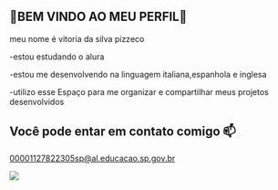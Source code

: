 ## 🥀BEM VINDO AO MEU PERFIL🥀

meu nome é vitoria da silva pizzeco 

-estou estudando o alura

-estou me desenvolvendo na linguagem italiana,espanhola e inglesa

-utilizo esse Espaço para me organizar e compartilhar meus projetos desenvolvidos

## Você pode entar em contato comigo 📫

00001127822305sp@al.educacao.sp.gov.br 

![](https://media1.tenor.com/m/CzaHhPyIR8gAAAAC/rosy00.gif)
